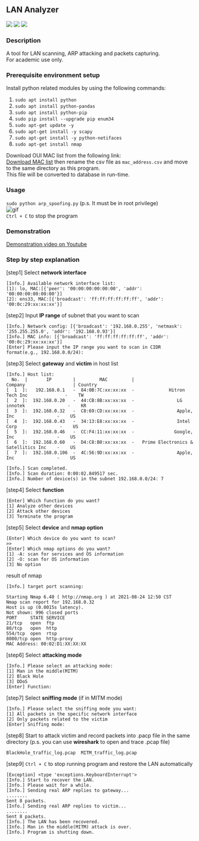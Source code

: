 ## LAN Analyzer
![](https://img.shields.io/badge/platform-Linux--64-brightgreen)
![](https://img.shields.io/badge/OS-Ubuntu%2018.04%20LTS-orange)
![](https://img.shields.io/badge/python-2.7-blue)

### Description
A tool for LAN scanning, ARP attacking and packets capturing.  
For academic use only.

### Prerequisite environment setup

Install python related modules by using the following commands:  
1. `sudo apt install python`  
2. `sudo apt install python-pandas`
3. `sudo apt install python-pip`
4. `sudo pip install --upgrade pip enum34`
5. `sudo apt-get update -y`
6. `sudo apt-get install -y scapy`
7. `sudo apt-get install -y python-netifaces`
8. `sudo apt-get install nmap`

Download OUI MAC list from the following link:  
[Download MAC list](https://macaddress.io/database-download/csv)
then rename the csv file as `mac_address.csv` and move to the same directory as this program.  
This file will be converted to database in run-time.

### Usage
`sudo python arp_spoofing.py`
(p.s. It must be in root privilege)  
![gif](https://github.com/DuvetDays/ARPSpoofing/blob/master/arp%20spoofing_1.gif?raw=true)  
`Ctrl + C` to stop the program  

### Demonstration
[Demonstration video on Youtube](https://www.youtube.com/watch?v=3Xy-h2KZG-c)

### Step by step explanation
[step1] Select **network interface**  
```
[Info.] Available network interface list:
[1]: lo, MAC:[{'peer': '00:00:00:00:00:00', 'addr': '00:00:00:00:00:00'}]
[2]: ens33, MAC:[{'broadcast': 'ff:ff:ff:ff:ff:ff', 'addr': '00:0c:29:xx:xx:xx'}]
```
[step2] Input **IP range** of subnet that you want to scan 
```
[Info.] Network config: [{'broadcast': '192.168.0.255', 'netmask': '255.255.255.0', 'addr': '192.168.0.93'}]
[Info.] MAC info: [{'broadcast': 'ff:ff:ff:ff:ff:ff', 'addr': '00:0c:29:xx:xx:xx'}]
[Enter] Please input the IP range you want to scan in CIDR format(e.g., 192.168.0.0/24):
```
[step3] Select **gateway** and **victim** in host list
```
[Info.] Host list:
  No.  |       IP        |         MAC         |                 Company                  | Country
[  1  ]:   192.168.0.1   -  84:0B:7C:xx:xx:xx  -             Hitron Tech Inc              -    TW
[  2  ]:  192.168.0.20   -  44:CB:8B:xx:xx:xx  -                LG innotek                -    KR
[  3  ]:  192.168.0.32   -  C8:69:CD:xx:xx:xx  -                Apple, Inc                -    US
[  4  ]:  192.168.0.43   -  34:13:E8:xx:xx:xx  -                Intel Corp                -    US
[  5  ]:  192.168.0.46   -  CC:F4:11:xx:xx:xx  -               Google, Inc                -    US
[  6  ]:  192.168.0.60   -  D4:C8:B0:xx:xx:xx  -   Prime Electronics & Satellitics Inc    -    US
[  7  ]:  192.168.0.106  -  4C:56:9D:xx:xx:xx  -                Apple, Inc                -    US

[Info.] Scan completed.
[Info.] Scan duration: 0:00:02.849517 sec.
[Info.] Number of device(s) in the subnet 192.168.0.0/24: 7
```
[step4] Select **function**  
```
[Enter] Which function do you want?
[1] Analyze other devices
[2] Attack other devices
[3] Terminate the program
```
[step5] Select **device** and **nmap option**  
```
[Enter] Which device do you want to scan?
>>
[Enter] Which nmap options do you want?
[1] -A: scan for services and OS information
[2] -O: scan for OS information
[3] No option
```
result of nmap
```
[Info.] target port scanning:

Starting Nmap 6.40 ( http://nmap.org ) at 2021-08-24 12:50 CST
Nmap scan report for 192.168.0.32
Host is up (0.0015s latency).
Not shown: 996 closed ports
PORT     STATE SERVICE
21/tcp   open  ftp
80/tcp   open  http
554/tcp  open  rtsp
8080/tcp open  http-proxy
MAC Address: 00:02:D1:XX:XX:XX

```
[step6] Select **attacking mode**  
```
[Info.] Please select an attacking mode:
[1] Man in the middle(MITM)
[2] Black Hole
[3] DDoS
[Enter] Function:
```
[step7] Select **sniffing mode** (if in MITM mode)  
```
[Info.] Please select the sniffing mode you want:
[1] All packets in the specific network interface
[2] Only packets related to the victim
[Enter] Sniffing mode:
```
[step8] Start to attack victim and record packets into .pacp file in the same directory
(p.s. you can use **wireshark** to open and trace .pcap file)
```
BlackHole_traffic_log.pcap  MITM_traffic_log.pcap
```
[step9] `Ctrl + C` to stop running program and restore the LAN automatically
```
[Exception] <type 'exceptions.KeyboardInterrupt'> 
[Info.] Start to recover the LAN.
[Info.] Please wait for a while.
[Info.] Sending real ARP replies to gateway...
........
Sent 8 packets.
[Info.] Sending real ARP replies to victim...
........
Sent 8 packets.
[Info.] The LAN has been recovered.
[Info.] Man in the middle(MITM) attack is over.
[Info.] Program is shutting down.
```
